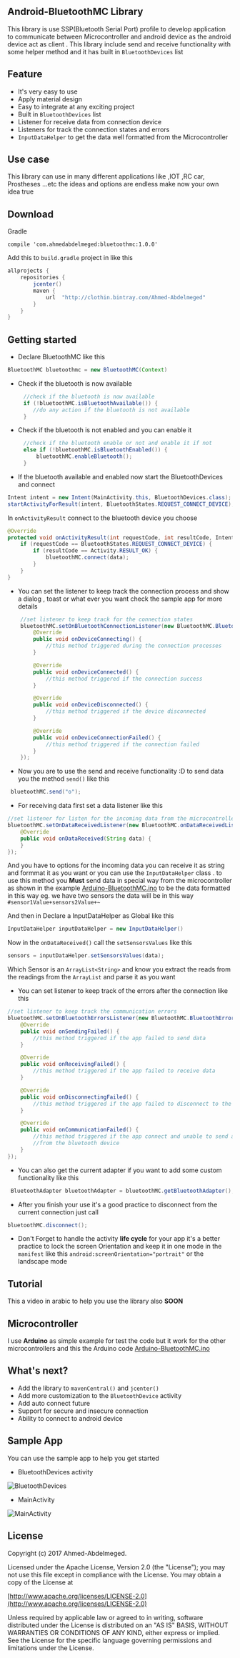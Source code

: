 ## Android-BluetoothMC Library
This library is use SSP(Bluetooth Serial Port) profile to develop application to
communicate between Microcontroller and android device as the android device act as client . This library include send and receive functionality with some helper method
and it has built in `BluetoothDevices` list

## Feature
* It's very easy to use
* Apply material design
* Easy to integrate at any exciting project
* Built in `BluetoothDevices` list
* Listener for receive data from connection device
* Listeners for track the connection states and errors
* `InputDataHelper` to get the data well formatted from the Microcontroller

## Use case
This library can use in many different applications like ,IOT ,RC car, Prostheses
...etc the ideas and options are endless make now your own idea  true

## Download

Gradle

```
compile 'com.ahmedabdelmeged:bluetoothmc:1.0.0'
```

Add this to `build.gradle` project in like this

```gradle
allprojects {
    repositories {
        jcenter()
        maven {
            url  "http://clothin.bintray.com/Ahmed-Abdelmeged"
        }
    }
}
```

## Getting started

 * Declare BluetoothMC like this      
```java
BluetoothMC bluetoothmc = new BluetoothMC(Context)
```

* Check if the bluetooth is now available          
```java
     //check if the bluetooth is now available
     if (!bluetoothMC.isBluetoothAvailable()) {
        //do any action if the bluetooth is not available
     }
```     

* Check if the bluetooth is not enabled and you can enable it
```java    
     //check if the bluetooth enable or not and enable it if not
     else if (!bluetoothMC.isBluetoothEnabled()) {
         bluetoothMC.enableBluetooth();
     }
```     
* If the bluetooth available and enabled now start the BluetoothDevices and connect
```java
Intent intent = new Intent(MainActivity.this, BluetoothDevices.class);
startActivityForResult(intent, BluetoothStates.REQUEST_CONNECT_DEVICE);
```
In `onActivityResult` connect to the bluetooth device you choose

```java
@Override
protected void onActivityResult(int requestCode, int resultCode, Intent data) {
    if (requestCode == BluetoothStates.REQUEST_CONNECT_DEVICE) {
        if (resultCode == Activity.RESULT_OK) {
            bluetoothMC.connect(data);
        }
    }
}
```

* You can set the listener to keep track the connection process and show a dialog ,  toast or what ever you want check the sample app for more details

```java
    //set listener to keep track for the connection states
    bluetoothMC.setOnBluetoothConnectionListener(new BluetoothMC.BluetoothConnectionListener() {
        @Override
        public void onDeviceConnecting() {
            //this method triggered during the connection processes
        }

        @Override
        public void onDeviceConnected() {
            //this method triggered if the connection success
        }

        @Override
        public void onDeviceDisconnected() {
            //this method triggered if the device disconnected
        }

        @Override
        public void onDeviceConnectionFailed() {
            //this method triggered if the connection failed
        }
    });

```
* Now you are to use the send and receive functionality :D
to send data you the method `send()` like this
```java
 bluetoothMC.send("o");
```

* For receiving data first set a data listener like this
```java
//set listener for listen for the incoming data from the microcontroller
bluetoothMC.setOnDataReceivedListener(new BluetoothMC.onDataReceivedListener() {
    @Override
    public void onDataReceived(String data) {
    }
});
```

And you have to options for the incoming data you can receive it as string and formmat it as you want or you can use the `InputDataHelper` class . to use this method you **Must** send data in special way from the microcontroller as shown in the example  [Arduino-BluetoothMC.ino](https://github.com/Ahmed-Abdelmeged/Android-BluetoothMCLibrary/blob/master/Arduino-BluetoothMC/Arduino-BluetoothMC.ino)
to be the data formatted in this way eg. we have two sensors the data will be in this way `#sensor1Value+sensors2Value+~`


And then in Declare a InputDataHelper as Global  like this  
```java                          
InputDataHelper inputDataHelper = new InputDataHelper()
```

Now in the `onDataReceived()` call the `setSensorsValues` like this

```java
sensors = inputDataHelper.setSensorsValues(data);
```
Which Sensor is an `ArrayList<String>` and know you extract the reads from the
readings from the  `ArrayList` and parse it as you want

* You can set listener to keep track of the errors after the connection like this
```java
//set listener to keep track the communication errors
bluetoothMC.setOnBluetoothErrorsListener(new BluetoothMC.BluetoothErrorsListener() {
    @Override
    public void onSendingFailed() {
        //this method triggered if the app failed to send data
    }

    @Override
    public void onReceivingFailed() {
        //this method triggered if the app failed to receive data
    }

    @Override
    public void onDisconnectingFailed() {
        //this method triggered if the app failed to disconnect to the bluetooth device
    }

    @Override
    public void onCommunicationFailed() {
        //this method triggered if the app connect and unable to send and receive data
        //from the bluetooth device
    }
});
```

* You can also get the current adapter if you want to add some custom functionality
like this
```java       
 BluetoothAdapter bluetoothAdapter = bluetoothMC.getBluetoothAdapter();
```

* After you finish your use it's a good practice to disconnect from the current connection just call
```java
bluetoothMC.disconnect();
```

* Don't Forget to handle the activity **life cycle** for your app
it's a better practice to lock the screen Orientation and keep it in one mode in the `manifest` like this `android:screenOrientation="portrait"` or the landscape mode

## Tutorial
This a video in arabic to help you use the library also
**SOON**

## Microcontroller
I use **Arduino** as simple example for test the code but it work for the other microcontrollers and this the Arduino code [Arduino-BluetoothMC.ino](https://github.com/Ahmed-Abdelmeged/Android-BluetoothMCLibrary/blob/master/Arduino-BluetoothMC/Arduino-BluetoothMC.ino)

## What's next?

* Add the library to `mavenCentral()` and `jcenter()`
* Add more customization to the `BluetoothDevice` activity
* Add auto connect future
* Support for secure and insecure connection
* Ability to connect to android device

## Sample App
You can use the sample app to help you get started
* BluetoothDevices activity

![BluetoothDevices](http://imgur.com/SN7DG21.png)

* MainActivity

![MainActivity](http://i.imgur.com/x6HC3lY.png)



## License

Copyright (c) 2017 Ahmed-Abdelmeged.

Licensed under the Apache License, Version 2.0 (the "License"); you may not use this file except in compliance with the License. You may obtain a copy of the License at

[http://www.apache.org/licenses/LICENSE-2.0](http://www.apache.org/licenses/LICENSE-2.0)

Unless required by applicable law or agreed to in writing, software distributed under the License is distributed on an "AS IS" BASIS, WITHOUT WARRANTIES OR CONDITIONS OF ANY KIND, either express or implied. See the License for the specific language governing permissions and limitations under the License.
